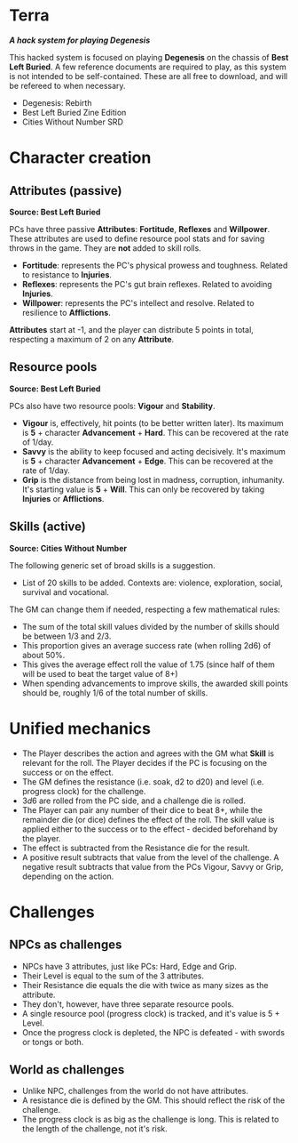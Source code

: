 # Terra
***A hack system for playing Degenesis***

This hacked system is focused on playing **Degenesis** on the chassis of **Best Left Buried**. A few reference documents are required to play, as this system is not intended to be self-contained. These are all free to download, and will be refereed to when necessary.

- Degenesis: Rebirth
- Best Left Buried Zine Edition
- Cities Without Number SRD

# Character creation

## Attributes (passive)
**Source: Best Left Buried**

PCs have three passive **Attributes**: **Fortitude**, **Reflexes** and **Willpower**. These attributes are used to define resource pool stats and for saving throws in the game. They are **not** added to skill rolls.

- **Fortitude**: represents the PC's physical prowess and toughness. Related to resistance to **Injuries**.
- **Reflexes**: represents the PC's gut brain reflexes. Related to avoiding **Injuries**.
- **Willpower**: represents the PC's intellect and resolve. Related to resilience to **Afflictions**.

**Attributes** start at -1, and the player can distribute 5 points in total, respecting a maximum of 2 on any **Attribute**.

## Resource pools
**Source: Best Left Buried**

PCs also have two resource pools: **Vigour** and **Stability**.

- **Vigour** is, effectively, hit points (to be better written later). Its maximum is **5** + character **Advancement** + **Hard**. This can be recovered at the rate of 1/day.
- **Savvy** is the ability to keep focused and acting decisively. It's maximum is **5** + character **Advancement** + **Edge**. This can be recovered at the rate of 1/day.
- **Grip** is the distance from being lost in madness, corruption, inhumanity. It's starting value is **5** + **Will**. This can only be recovered by taking **Injuries** or **Afflictions**.

## Skills (active)
**Source: Cities Without Number**

The following generic set of broad skills is a suggestion.

- List of 20 skills to be added. Contexts are: violence, exploration, social, survival and vocational.

The GM can change them if needed, respecting a few mathematical rules:

- The sum of the total skill values divided by the number of skills should be between $1/3$ and $2/3$.
- This proportion gives an average success rate (when rolling 2d6) of about 50%.
- This gives the average effect roll the value of 1.75 (since half of them will be used to beat the target value of 8+)
- When spending advancements to improve skills, the awarded skill points should be, roughly 1/6 of the total number of skills.

# Unified mechanics

- The Player describes the action and agrees with the GM what **Skill** is relevant for the roll. The Player decides if the PC is focusing on the success or on the effect.
- The GM defines the resistance (i.e. soak, d2 to d20) and level (i.e. progress clock) for the challenge.
- $3d6$ are rolled from the PC side, and a challenge die is rolled.
- The Player can pair any number of their dice to beat 8+, while the remainder die (or dice) defines the effect of the roll. The skill value is applied either to the success or to the effect - decided beforehand by the player.
- The effect is subtracted from the Resistance die for the result.
- A positive result subtracts that value from the level of the challenge. A negative result subtracts that value from the PCs Vigour, Savvy or Grip, depending on the action.

# Challenges
## NPCs as challenges

- NPCs have 3 attributes, just like PCs: Hard, Edge and Grip.
- Their Level is equal to the sum of the 3 attributes.
- Their Resistance die equals the die with twice as many sizes as the attribute.
- They don't, however, have three separate resource pools.
- A single resource pool (progress clock) is tracked, and it's value is 5 + Level.
- Once the progress clock is depleted, the NPC is defeated - with swords or tongs or both.

## World as challenges

- Unlike NPC, challenges from the world do not have attributes.
- A resistance die is defined by the GM. This should reflect the risk of the challenge.
- The progress clock is as big as the challenge is long. This is related to the length of the challenge, not it's risk.